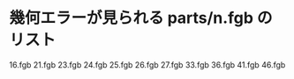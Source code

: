 # 幾何エラーが見られる parts/n.fgb のリスト

16.fgb
21.fgb
23.fgb
24.fgb
25.fgb
26.fgb
27.fgb
33.fgb
36.fgb
41.fgb
46.fgb

